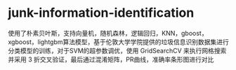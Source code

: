 # junk-information-identification
使用了朴素贝叶斯，支持向量机，随机森林，逻辑回归，KNN，gboost，xgboost，lightgbm算法模型，基于伦敦大学学院提供的垃圾信息识别数据集进行分类模型的训练，对于SVM的超参数调优，使用 GridSearchCV 来执行网格搜索并采用 3 折交叉验证，最后通过混淆矩阵，PR曲线，准确率条形图进行对比
